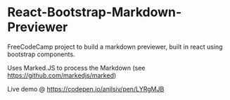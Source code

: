 # React-Bootstrap-Markdown-Previewer

FreeCodeCamp project to build a markdown previewer, built in react using bootstrap components.

Uses Marked.JS to process the Markdown (see https://github.com/markedjs/marked)

Live demo @ https://codepen.io/anilsiv/pen/LYRgMJB
